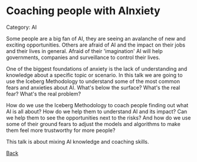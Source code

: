 # Coaching people with AInxiety

Category: AI

Some people are a big fan of AI, they are seeing an avalanche of new and exciting opportunities. Others are afraid of AI and the impact on their jobs and their lives in general. Afraid of their 'imagination' AI will help governments, companies and surveillance to control their lives.

One of the biggest foundations of anxiety is the lack of understanding and knowledge about a specific topic or scenario. In this talk we are going to use the Iceberg Methodology to understand some of the most common fears and anxieties about AI. What's below the surface? What's the real fear? What's the real problem?

How do we use the Iceberg Methodology to coach people finding out what AI is all about? How do we help them to understand AI and its impact? Can we help them to see the opportunities next to the risks? And how do we use some of their ground fears to adjust the models and algorithms to make them feel more trustworthy for more people?

This talk is about mixing AI knowledge and coaching skills.

[Back](AI.md)